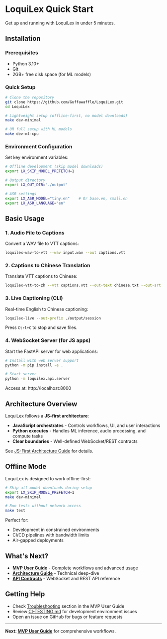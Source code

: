 # LoquiLex Quick Start

Get up and running with LoquiLex in under 5 minutes.

## Installation

### Prerequisites
- Python 3.10+ 
- Git
- 2GB+ free disk space (for ML models)

### Quick Setup

```bash
# Clone the repository
git clone https://github.com/Guffawaffle/LoquiLex.git
cd LoquiLex

# Lightweight setup (offline-first, no model downloads)
make dev-minimal

# OR full setup with ML models
make dev-ml-cpu
```

### Environment Configuration

Set key environment variables:

```bash
# Offline development (skip model downloads)
export LX_SKIP_MODEL_PREFETCH=1

# Output directory
export LX_OUT_DIR="./output"

# ASR settings
export LX_ASR_MODEL="tiny.en"    # Or base.en, small.en
export LX_ASR_LANGUAGE="en"
```

## Basic Usage

### 1. Audio File to Captions

Convert a WAV file to VTT captions:

```bash
loquilex-wav-to-vtt --wav input.wav --out captions.vtt
```

### 2. Captions to Chinese Translation

Translate VTT captions to Chinese:

```bash
loquilex-vtt-to-zh --vtt captions.vtt --out-text chinese.txt --out-srt chinese.srt
```

### 3. Live Captioning (CLI)

Real-time English to Chinese captioning:

```bash
loquilex-live --out-prefix ./output/session
```

Press `Ctrl+C` to stop and save files.

### 4. WebSocket Server (for JS apps)

Start the FastAPI server for web applications:

```bash
# Install with web server support
python -m pip install -e .

# Start server
python -m loquilex.api.server
```

Access at: http://localhost:8000

## Architecture Overview

LoquiLex follows a **JS-first architecture**:

- **JavaScript orchestrates** - Controls workflows, UI, and user interactions
- **Python executes** - Handles ML inference, audio processing, and compute tasks
- **Clear boundaries** - Well-defined WebSocket/REST contracts

See [JS-First Architecture Guide](./architecture/js-first.md) for details.

## Offline Mode

LoquiLex is designed to work offline-first:

```bash
# Skip all model downloads during setup
export LX_SKIP_MODEL_PREFETCH=1
make dev-minimal

# Run tests without network access
make test
```

Perfect for:
- Development in constrained environments
- CI/CD pipelines with bandwidth limits
- Air-gapped deployments

## What's Next?

- **[MVP User Guide](./mvp-user-guide.md)** - Complete workflows and advanced usage
- **[Architecture Guide](./architecture/js-first.md)** - Technical deep-dive
- **[API Contracts](./contracts/README.md)** - WebSocket and REST API reference

## Getting Help

- Check [Troubleshooting](./mvp-user-guide.md#troubleshooting) section in the MVP User Guide
- Review [CI-TESTING.md](../CI-TESTING.md) for development environment issues
- Open an issue on GitHub for bugs or feature requests

---

**Next: [MVP User Guide](./mvp-user-guide.md)** for comprehensive workflows.